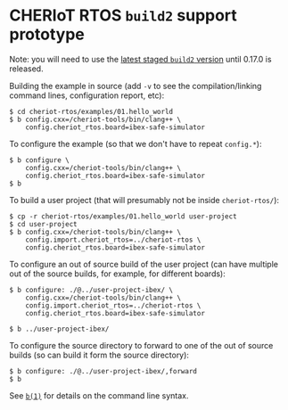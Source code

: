 # CHERIoT RTOS `build2` support prototype

Note: you will need to use the [latest staged `build2`
version](https://build2.org/community.xhtml#stage) until 0.17.0 is released.

Building the example in source (add `-v` to see the compilation/linking
command lines, configuration report, etc):

```
$ cd cheriot-rtos/examples/01.hello_world
$ b config.cxx=/cheriot-tools/bin/clang++ \
    config.cheriot_rtos.board=ibex-safe-simulator
```

To configure the example (so that we don't have to repeat `config.*`):

```
$ b configure \
    config.cxx=/cheriot-tools/bin/clang++ \
    config.cheriot_rtos.board=ibex-safe-simulator
$ b
```

To build a user project (that will presumably not be inside `cheriot-rtos/`):

```
$ cp -r cheriot-rtos/examples/01.hello_world user-project
$ cd user-project
$ b config.cxx=/cheriot-tools/bin/clang++ \
    config.import.cheriot_rtos=../cheriot-rtos \
    config.cheriot_rtos.board=ibex-safe-simulator
```

To configure an out of source build of the user project (can have multiple
out of the source builds, for example, for different boards):

```
$ b configure: ./@../user-project-ibex/ \
    config.cxx=/cheriot-tools/bin/clang++ \
    config.import.cheriot_rtos=../cheriot-rtos \
    config.cheriot_rtos.board=ibex-safe-simulator

$ b ../user-project-ibex/
```

To configure the source directory to forward to one of the out of source
builds (so can build it form the source directory):

```
$ b configure: ./@../user-project-ibex/,forward
$ b
```

See [`b(1)`](https://build2.org/build2/doc/b.xhtml) for details on the
command line syntax.
